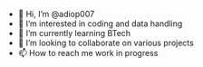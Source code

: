 - 👋 Hi, I’m @adiop007
- 👀 I’m interested in coding and data handling  
- 🌱 I’m currently learning BTech
- 💞️ I’m looking to collaborate on various projects
- 📫 How to reach me work in progress

<!---
adiop007/adiop007 is a ✨ special ✨ repository because its `README.md` (this file) appears on your GitHub profile.
You can click the Preview link to take a look at your changes.
--->
